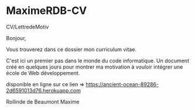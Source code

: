 # MaximeRDB-CV
CV/LettredeMotiv

Bonjour,

Vous trouverez dans ce dossier mon curriculum vitae.

C'est ici un premier pas dans le monde du code informatique.
Un document créé en quelques jours pour montrer ma motivation à vouloir intégrer une école de Web développement.

disponible en ligne sur ce lien => https://ancient-ocean-89286-2d6591013d76.herokuapp.com

Rollinde de Beaumont Maxime
